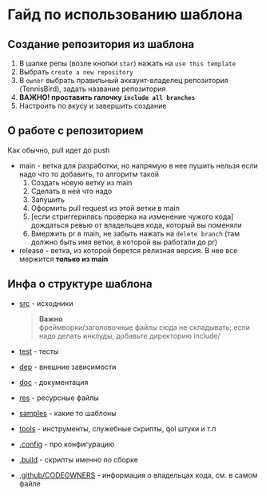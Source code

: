 # Гайд по использованию шаблона
## Создание репозитория из шаблона
1. В шапке репы (возле кнопки `star`) нажать на `use this template`
2. Выбрать `create a new repository`
3. В `owner` выбрать правильный аккаунт-владелец репозитория (TennisBird), задать название репозитория
4. **ВАЖНО! проставить галочку `include all branches`**
5. Настроить по вкусу и завершить создание
## О работе с репозиторием
Как обычно, pull идет до push
- main - ветка для разработки, но напрямую в нее пушить нельзя
  если надо что то добавить, то алгоритм такой
  1. Создать новую ветку из main
  2. Сделать в ней что надо
  3. Запушить
  4. Оформить pull request из этой ветки в main
  5. [если стриггерилась проверка на изменение чужого кода] дождаться ревью от владельцев кода, который вы поменяли
  6. Вмержить pr в main, не забыть нажать на `delete branch` (там должно быть имя ветки, в которой вы работали до pr)
- release - ветка, из которой берется релизная версия. В нее все мержится **только из main**
## Инфа о структуре шаблона
- [src](/.src) - исходники

    > **Важно**  
    > фреймворки/заголовочные файлы сюда не складывать; если надо делать инклуды, добавьте директорию include/
  
- [test](/test) - тесты
- [dep](/dep) - внешние зависимости
- [doc](/doc) - документация
- [res](/res) - ресурсные файлы
- [samples](/samples) - какие то шаблоны
- [tools](/tools) - инструменты, служебные скрипты, qol штуки и т.п
- [.config](/.config) - про конфигурацию
- [.build](/.build) - скрипты именно по сборке
- [.github/CODEOWNERS](/.github/CODEOWNERS) - информация о владельцах кода, см. в самом файле

